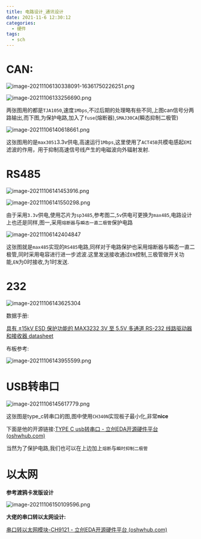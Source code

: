 ```yaml
---
title: 电路设计_通讯设计
date: 2021-11-6 12:30:12
categories:
  - 硬件
tags:
  - sch
---
```


# CAN:

![image-20211106130338091-16361750226251.png](https://i.loli.net/2021/11/06/Cs8JxWr3kPG7efT.png)

![image-20211106133256690.png](https://i.loli.net/2021/11/06/6BkYVPWyMIU5g1Z.png)

两张图用的都是`TJA1050`,速度`1Mbps`,不过后期的处理略有些不同,上图can信号分两路输出,而下图,为保护电路,加入了`fuse`(熔断器),`SMAJ30CA`(瞬态抑制二极管)

![image-20211106140618661.png](https://i.loli.net/2021/11/06/tcjs9VvHAG8ENQX.png)

这张图用的是`max3051`3.3v供电,高速运行`1Mbps`,这里使用了`ACT45B`共模电感起`EMI`滤波的作用，用于抑制高速信号线产生的电磁波向外辐射发射.

# RS485

![image-20211106141453916.png](https://i.loli.net/2021/11/06/NuSOBZ4Yldot6wp.png)

![image-20211106141550298.png](https://i.loli.net/2021/11/06/T8zrX3fUBA4Slc2.png)

由于采用`3.3v`供电,使用芯片为`sp3485`,参考图二,`5v`供电可更换为`max485`,电路设计上也还是同样,图一,采用`熔断器`与`瞬态一直二极管`保护电路

![image-20211106142404847](https://i.loli.net/2021/11/06/QHouRcwMjXm7fFh.png)

这张图就是`max485`实现的`RS485`电路,同样对于电路保护也采用熔断器与瞬态一直二极管,同时采用电容进行进一步滤波.这里发送接收通过`EN`控制,三极管做开关功能,`EN`为0时接收,为1时发送.

# 232

![image-20211106143625304](https://i.loli.net/2021/11/06/J8CwfLA7H1uErT4.png)

数据手册:

[具有 ±15kV ESD 保护功能的 MAX3232 3V 至 5.5V 多通道 RS-232 线路驱动器和接收器 datasheet ](https://www.ti.com/cn/lit/ds/symlink/max3232.pdf?ts=1636166679814)

布板参考:

![image-20211106143955599.png](https://i.loli.net/2021/11/06/wghYLF1WtiadvNS.png)

# USB转串口

![image-20211106145617779.png](https://i.loli.net/2021/11/06/oKLkuhrp9EUb43w.png)

这张图是type_c转串口的图,图中使用`CH340N`实现板子最小化,非常**nice**

下面是他的开源链接:[TYPE C usb转串口 - 立创EDA开源硬件平台 (oshwhub.com)](https://oshwhub.com/vcijj/TYPE-C-usbzhuai-chuan-kou)

当然为了保护电路,我们也可以在上边加上`熔断`与`瞬时抑制二极管`

# 以太网

**参考渡鸦卡发版设计**

![image-20211106150109596.png](https://i.loli.net/2021/11/06/u3pGfIP86yELD4F.png)

**大佬的串口转以太网设计:**

[串口转以太网模块-CH9121 - 立创EDA开源硬件平台 (oshwhub.com)](https://oshwhub.com/jixin/CH9121-4c2c4f99e2494eee8421dd23768820a1)




